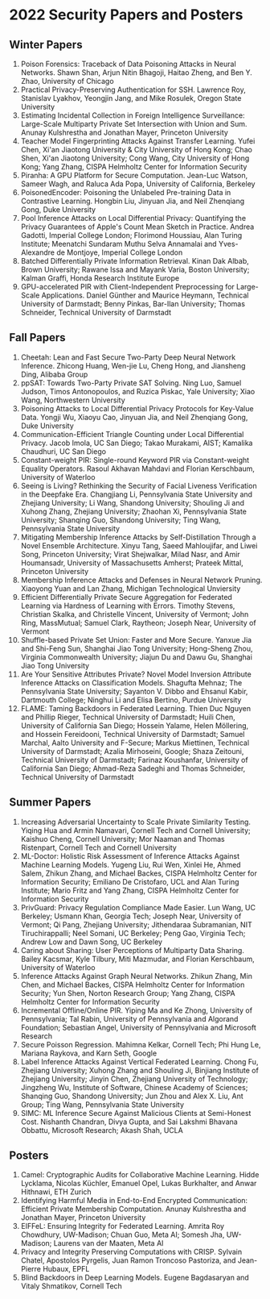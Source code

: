 # 2022 Security Papers and Posters
## Winter Papers
1. Poison Forensics: Traceback of Data Poisoning Attacks in Neural Networks. Shawn Shan, Arjun Nitin Bhagoji, Haitao Zheng, and Ben Y. Zhao, University of Chicago
2. Practical Privacy-Preserving Authentication for SSH. Lawrence Roy, Stanislav Lyakhov, Yeongjin Jang, and Mike Rosulek, Oregon State University
3. Estimating Incidental Collection in Foreign Intelligence Surveillance: Large-Scale Multiparty Private Set Intersection with Union and Sum. Anunay Kulshrestha and Jonathan Mayer, Princeton University
4. Teacher Model Fingerprinting Attacks Against Transfer Learning. Yufei Chen, Xi'an Jiaotong University & City University of Hong Kong; Chao Shen, Xi'an Jiaotong University; Cong Wang, City University of Hong Kong; Yang Zhang, CISPA Helmholtz Center for Information Security
5. Piranha: A GPU Platform for Secure Computation. Jean-Luc Watson, Sameer Wagh, and Raluca Ada Popa, University of California, Berkeley
6. PoisonedEncoder: Poisoning the Unlabeled Pre-training Data in Contrastive Learning. Hongbin Liu, Jinyuan Jia, and Neil Zhenqiang Gong, Duke University
7. Pool Inference Attacks on Local Differential Privacy: Quantifying the Privacy Guarantees of Apple's Count Mean Sketch in Practice. Andrea Gadotti, Imperial College London; Florimond Houssiau, Alan Turing Institute; Meenatchi Sundaram Muthu Selva Annamalai and Yves-Alexandre de Montjoye, Imperial College London
8. Batched Differentially Private Information Retrieval. Kinan Dak Albab, Brown University; Rawane Issa and Mayank Varia, Boston University; Kalman Graffi, Honda Research Institute Europe
9. GPU-accelerated PIR with Client-Independent Preprocessing for Large-Scale Applications. Daniel Günther and Maurice Heymann, Technical University of Darmstadt; Benny Pinkas, Bar-Ilan University; Thomas Schneider, Technical University of Darmstadt

## Fall Papers
1. Cheetah: Lean and Fast Secure Two-Party Deep Neural Network Inference. Zhicong Huang, Wen-jie Lu, Cheng Hong, and Jiansheng Ding, Alibaba Group
2. ppSAT: Towards Two-Party Private SAT Solving. Ning Luo, Samuel Judson, Timos Antonopoulos, and Ruzica Piskac, Yale University; Xiao Wang, Northwestern University
3. Poisoning Attacks to Local Differential Privacy Protocols for Key-Value Data. Yongji Wu, Xiaoyu Cao, Jinyuan Jia, and Neil Zhenqiang Gong, Duke University
4. Communication-Efficient Triangle Counting under Local Differential Privacy. Jacob Imola, UC San Diego; Takao Murakami, AIST; Kamalika Chaudhuri, UC San Diego
5. Constant-weight PIR: Single-round Keyword PIR via Constant-weight Equality Operators. Rasoul Akhavan Mahdavi and Florian Kerschbaum, University of Waterloo
6. Seeing is Living? Rethinking the Security of Facial Liveness Verification in the Deepfake Era. Changjiang Li, Pennsylvania State University and Zhejiang University; Li Wang, Shandong University; Shouling Ji and Xuhong Zhang, Zhejiang University; Zhaohan Xi, Pennsylvania State University; Shanqing Guo, Shandong University; Ting Wang, Pennsylvania State University
7. Mitigating Membership Inference Attacks by Self-Distillation Through a Novel Ensemble Architecture. Xinyu Tang, Saeed Mahloujifar, and Liwei Song, Princeton University; Virat Shejwalkar, Milad Nasr, and Amir Houmansadr, University of Massachusetts Amherst; Prateek Mittal, Princeton University
8. Membership Inference Attacks and Defenses in Neural Network Pruning. Xiaoyong Yuan and Lan Zhang, Michigan Technological Unviersity
9. Efficient Differentially Private Secure Aggregation for Federated Learning via Hardness of Learning with Errors. Timothy Stevens, Christian Skalka, and Christelle Vincent, University of Vermont; John Ring, MassMutual; Samuel Clark, Raytheon; Joseph Near, University of Vermont
10. Shuffle-based Private Set Union: Faster and More Secure. Yanxue Jia and Shi-Feng Sun, Shanghai Jiao Tong University; Hong-Sheng Zhou, Virginia Commonwealth University; Jiajun Du and Dawu Gu, Shanghai Jiao Tong University
11. Are Your Sensitive Attributes Private? Novel Model Inversion Attribute Inference Attacks on Classification Models. Shagufta Mehnaz; The Pennsylvania State University; Sayanton V. Dibbo and Ehsanul Kabir, Dartmouth College; Ninghui Li and Elisa Bertino, Purdue University
12. FLAME: Taming Backdoors in Federated Learning. Thien Duc Nguyen and Phillip Rieger, Technical University of Darmstadt; Huili Chen, University of California San Diego; Hossein Yalame, Helen Möllering, and Hossein Fereidooni, Technical University of Darmstadt; Samuel Marchal, Aalto University and F-Secure; Markus Miettinen, Technical University of Darmstadt; Azalia Mirhoseini, Google; Shaza Zeitouni, Technical University of Darmstadt; Farinaz Koushanfar, University of California San Diego; Ahmad-Reza Sadeghi and Thomas Schneider, Technical University of Darmstadt

## Summer Papers
1. Increasing Adversarial Uncertainty to Scale Private Similarity Testing. Yiqing Hua and Armin Namavari, Cornell Tech and Cornell University; Kaishuo Cheng, Cornell University; Mor Naaman and Thomas Ristenpart, Cornell Tech and Cornell University
2. ML-Doctor: Holistic Risk Assessment of Inference Attacks Against Machine Learning Models. Yugeng Liu, Rui Wen, Xinlei He, Ahmed Salem, Zhikun Zhang, and Michael Backes, CISPA Helmholtz Center for Information Security; Emiliano De Cristofaro, UCL and Alan Turing Institute; Mario Fritz and Yang Zhang, CISPA Helmholtz Center for Information Security
3. PrivGuard: Privacy Regulation Compliance Made Easier. Lun Wang, UC Berkeley; Usmann Khan, Georgia Tech; Joseph Near, University of Vermont; Qi Pang, Zhejiang University; Jithendaraa Subramanian, NIT Tiruchirappalli; Neel Somani, UC Berkeley; Peng Gao, Virginia Tech; Andrew Low and Dawn Song, UC Berkeley
4. Caring about Sharing: User Perceptions of Multiparty Data Sharing. Bailey Kacsmar, Kyle Tilbury, Miti Mazmudar, and Florian Kerschbaum, University of Waterloo
5. Inference Attacks Against Graph Neural Networks. Zhikun Zhang, Min Chen, and Michael Backes, CISPA Helmholtz Center for Information Security; Yun Shen, Norton Research Group; Yang Zhang, CISPA Helmholtz Center for Information Security
6. Incremental Offline/Online PIR. Yiping Ma and Ke Zhong, University of Pennsylvania; Tal Rabin, University of Pennsylvania and Algorand Foundation; Sebastian Angel, University of Pennsylvania and Microsoft Research
7. Secure Poisson Regression. Mahimna Kelkar, Cornell Tech; Phi Hung Le, Mariana Raykova, and Karn Seth, Google
8. Label Inference Attacks Against Vertical Federated Learning. Chong Fu, Zhejiang University; Xuhong Zhang and Shouling Ji, Binjiang Institute of Zhejiang University; Jinyin Chen, Zhejiang University of Technology; Jingzheng Wu, Institute of Software, Chinese Academy of Sciences; Shanqing Guo, Shandong University; Jun Zhou and Alex X. Liu, Ant Group; Ting Wang, Pennsylvania State University
9. SIMC: ML Inference Secure Against Malicious Clients at Semi-Honest Cost. Nishanth Chandran, Divya Gupta, and Sai Lakshmi Bhavana Obbattu, Microsoft Research; Akash Shah, UCLA

## Posters
1. Camel: Cryptographic Audits for Collaborative Machine Learning. Hidde Lycklama, Nicolas Küchler, Emanuel Opel, Lukas Burkhalter, and Anwar Hithnawi, ETH Zurich
2. Identifying Harmful Media in End-to-End Encrypted Communication: Efficient Private Membership Computation. Anunay Kulshrestha and Jonathan Mayer, Princeton University
3. EIFFeL: Ensuring Integrity for Federated Learning. Amrita Roy Chowdhury, UW-Madison; Chuan Guo, Meta AI; Somesh Jha, UW-Madison; Laurens van der Maaten, Meta AI
4. Privacy and Integrity Preserving Computations with CRISP. Sylvain Chatel, Apostolos Pyrgelis, Juan Ramon Troncoso Pastoriza, and Jean-Pierre Hubaux, EPFL
5. Blind Backdoors in Deep Learning Models. Eugene Bagdasaryan and Vitaly Shmatikov, Cornell Tech
